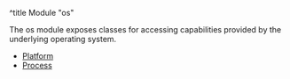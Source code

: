 ^title Module "os"

The os module exposes classes for accessing capabilities provided by the
underlying operating system.

* [Platform](platform.html)
* [Process](process.html)
